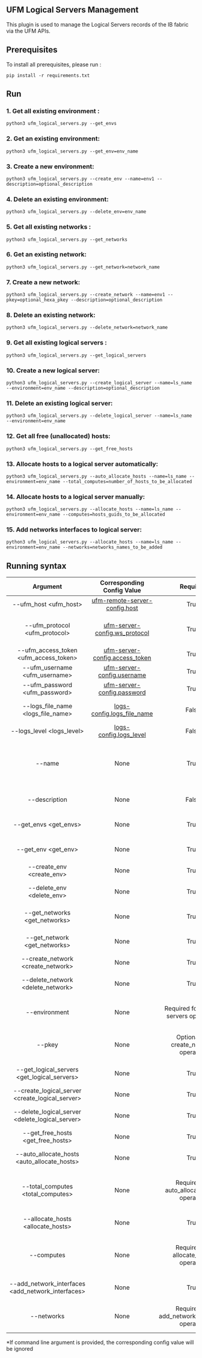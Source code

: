 UFM Logical Servers Management
--------------------------------------------------------


This plugin is used to manage the Logical Servers records of the IB fabric via the UFM APIs.


Prerequisites
--------------------------------------------------------

To install all prerequisites, please run :

    pip install -r requirements.txt

Run
--------------------------------------------------------
### 1. Get all existing environment :

    python3 ufm_logical_servers.py --get_envs

### 2. Get an existing environment:

    python3 ufm_logical_servers.py --get_env=env_name

### 3. Create a new environment:

    python3 ufm_logical_servers.py --create_env --name=env1 --description=optional_description

### 4. Delete an existing environment:

    python3 ufm_logical_servers.py --delete_env=env_name

### 5. Get all existing networks :

    python3 ufm_logical_servers.py --get_networks

### 6. Get an existing network:

    python3 ufm_logical_servers.py --get_network=network_name

### 7. Create a new network:

    python3 ufm_logical_servers.py --create_network --name=env1 --pkey=optional_hexa_pkey --description=optional_description

### 8. Delete an existing network:

    python3 ufm_logical_servers.py --delete_network=network_name

### 9. Get all existing logical servers :

    python3 ufm_logical_servers.py --get_logical_servers

### 10. Create a new logical server:

    python3 ufm_logical_servers.py --create_logical_server --name=ls_name --environment=env_name --description=optional_description

### 11. Delete an existing logical server:

    python3 ufm_logical_servers.py --delete_logical_server --name=ls_name --environment=env_name

### 12. Get all free (unallocated) hosts:

    python3 ufm_logical_servers.py --get_free_hosts

### 13. Allocate hosts to a logical server automatically:

    python3 ufm_logical_servers.py --auto_allocate_hosts --name=ls_name --environment=env_name --total_computes=number_of_hosts_to_be_allocated

### 14. Allocate hosts to a logical server manually:

    python3 ufm_logical_servers.py --allocate_hosts --name=ls_name --environment=env_name --computes=hosts_guids_to_be_allocated

### 15. Add networks interfaces to logical server:

    python3 ufm_logical_servers.py --allocate_hosts --name=ls_name --environment=env_name --networks=networks_names_to_be_added



 Running syntax
--------------------------------------------------------

| Argument | Corresponding Config Value | Required | Description |
| :---: | :---: |:---: |:---: |
| --ufm_host <ufm_host> | [ufm-remote-server-config.host](../conf/ufm-sdk.sample.cfg#L2) | True | Hostname or IP for The UFM Enterprise
| --ufm_protocol <ufm_protocol> | [ufm-server-config.ws_protocol](../conf/ufm-sdk.sample.cfg#L4) | True | Web services protocol used by UFM Enterprise (HTTP, HTTPS)
| --ufm_access_token <ufm_access_token> | [ufm-server-config.access_token](../conf/ufm-sdk.sample.cfg#L5) | True | Access Token of UFM
| --ufm_username <ufm_username> | [ufm-server-config.username](../conf/ufm-sdk.sample.cfg#L6) | True | Username of UFM user
| --ufm_password <ufm_password> | [ufm-server-config.password](../conf/ufm-sdk.sample.cfg#L7) | True | Password of UFM user
| --logs_file_name <logs_file_name> | [logs-config.logs_file_name](../conf/ufm-sdk.sample.cfg#L11) | False | Log file name [Default = 'console.log']
| --logs_level <logs_level> | [logs-config.logs_level](../conf/ufm-sdk.sample.cfg#L14) | False | Default is 'info'
| --name <name> | None | True | Option to provide a name for specific element, e.g.:environment, logical server, network
| --description <description> | None | False | Option to set a description for the created element
| --get_envs <get_envs> | None | True | Option to get all existing environments data
| --get_env <get_env> | None | True | Option to get specific environment data
| --create_env <create_env> | None | True | Option to create an UFM environment
| --delete_env <delete_env> | None | True | Option to delete specific environment by it's name
| --get_networks <get_networks> | None | True | Option to get all existing networks data
| --get_network <get_networks> | None | True | Option to get specific network data
| --create_network <create_network> | None | True | Option to create a network
| --delete_network <delete_network> | None | True | Option to delete specific network by it's name
| --environment <environment> | None | Required for Logical servers operations| Option to provide an environment for the created logical server
| --pkey <pkey> | None | Optional for create_network operation| Network Pkey [Hexadecimal string between '0x0'-'0x7fff' exclusive]
| --get_logical_servers <get_logical_servers> | None | True | Option to get all existing logical servers
| --create_logical_server <create_logical_server> | None | True | Option to create a create_logical_server
| --delete_logical_server <delete_logical_server> | None | True | Option to delete specific logical server by it's name
| --get_free_hosts <get_free_hosts> | None | True | Option to get all free (unallocated) hosts
| --auto_allocate_hosts <auto_allocate_hosts> | None | True | Option to allocate hosts automatically to a logical server 
| --total_computes <total_computes> | None | Required for auto_allocate_hosts operation | Total number of Computes to be allocated automatically to a logical server
| --allocate_hosts <allocate_hosts> | None | True | Option to allocate hosts manually to a logical server
| --computes <computes> | None | Required for allocate_hosts operation| Computes GUIDs to be allocated manually to a logical server (comma separated)
| --add_network_interfaces <add_network_interfaces> | None | True | Option to add networks interfaces to a logical server 
| --networks <networks> | None | Required for add_network_interfaces operation | Networks names to be added into a logical server (comma separated)


*If command line argument is provided, the corresponding config value will be ignored

